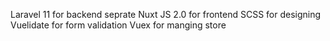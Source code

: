 Laravel 11 for backend seprate
Nuxt JS 2.0 for frontend
SCSS for designing
Vuelidate for form validation
Vuex for manging store

